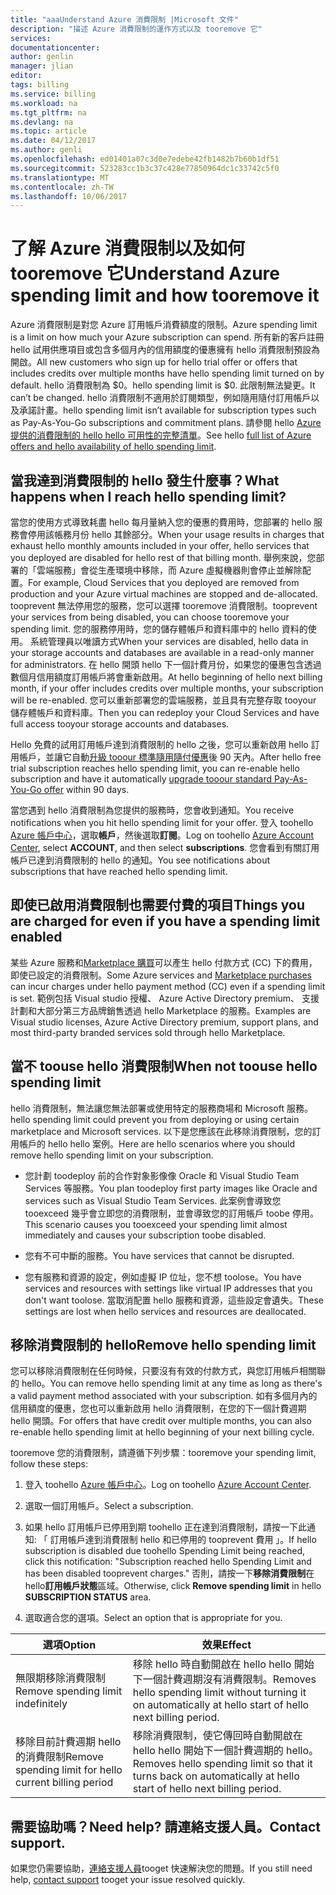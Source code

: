 ```yaml
---
title: "aaaUnderstand Azure 消費限制 |Microsoft 文件"
description: "描述 Azure 消費限制的運作方式以及 tooremove 它"
services: 
documentationcenter: 
author: genlin
manager: jlian
editor: 
tags: billing
ms.service: billing
ms.workload: na
ms.tgt_pltfrm: na
ms.devlang: na
ms.topic: article
ms.date: 04/12/2017
ms.author: genli
ms.openlocfilehash: ed01401a07c3d0e7edebe42fb1482b7b60b1df51
ms.sourcegitcommit: 523283cc1b3c37c428e77850964dc1c33742c5f0
ms.translationtype: MT
ms.contentlocale: zh-TW
ms.lasthandoff: 10/06/2017
---
```

# <a name="understand-azure-spending-limit-and-how-tooremove-it"></a><span data-ttu-id="7f2a5-103">了解 Azure 消費限制以及如何 tooremove 它</span><span class="sxs-lookup"><span data-stu-id="7f2a5-103">Understand Azure spending limit and how tooremove it</span></span>

<span data-ttu-id="7f2a5-104">Azure 消費限制是對您 Azure 訂用帳戶消費額度的限制。</span><span class="sxs-lookup"><span data-stu-id="7f2a5-104">Azure spending limit is a limit on how much your Azure subscription can spend.</span></span> <span data-ttu-id="7f2a5-105">所有新的客戶註冊 hello 試用供應項目或包含多個月內的信用額度的優惠擁有 hello 消費限制預設為開啟。</span><span class="sxs-lookup"><span data-stu-id="7f2a5-105">All new customers who sign up for hello trial offer or offers that includes credits over multiple months have hello spending limit turned on by default.</span></span> <span data-ttu-id="7f2a5-106">hello 消費限制為 $0。</span><span class="sxs-lookup"><span data-stu-id="7f2a5-106">hello spending limit is $0.</span></span> <span data-ttu-id="7f2a5-107">此限制無法變更。</span><span class="sxs-lookup"><span data-stu-id="7f2a5-107">It can’t be changed.</span></span> <span data-ttu-id="7f2a5-108">hello 消費限制不適用於訂閱類型，例如隨用隨付訂用帳戶以及承諾計畫。</span><span class="sxs-lookup"><span data-stu-id="7f2a5-108">hello spending limit isn’t available for subscription types such as Pay-As-You-Go subscriptions and commitment plans.</span></span> <span data-ttu-id="7f2a5-109">請參閱 hello [Azure 提供的消費限制的 hello hello 可用性的完整清單](https://azure.microsoft.com/support/legal/offer-details/)。</span><span class="sxs-lookup"><span data-stu-id="7f2a5-109">See hello [full list of Azure offers and hello availability of hello spending limit](https://azure.microsoft.com/support/legal/offer-details/).</span></span>

## <a name="what-happens-when-i-reach-hello-spending-limit"></a><span data-ttu-id="7f2a5-110">當我達到消費限制的 hello 發生什麼事？</span><span class="sxs-lookup"><span data-stu-id="7f2a5-110">What happens when I reach hello spending limit?</span></span>

<span data-ttu-id="7f2a5-111">當您的使用方式導致耗盡 hello 每月量納入您的優惠的費用時，您部署的 hello 服務會停用該帳務月份 hello 其餘部分。</span><span class="sxs-lookup"><span data-stu-id="7f2a5-111">When your usage results in charges that exhaust hello monthly amounts included in your offer, hello services that you deployed are disabled for hello rest of that billing month.</span></span> <span data-ttu-id="7f2a5-112">舉例來說，您部署的「雲端服務」會從生產環境中移除，而 Azure 虛擬機器則會停止並解除配置。</span><span class="sxs-lookup"><span data-stu-id="7f2a5-112">For example, Cloud Services that you deployed are removed from production and your Azure virtual machines are stopped and de-allocated.</span></span> <span data-ttu-id="7f2a5-113">tooprevent 無法停用您的服務，您可以選擇 tooremove 消費限制。</span><span class="sxs-lookup"><span data-stu-id="7f2a5-113">tooprevent your services from being disabled, you can choose tooremove your spending limit.</span></span> <span data-ttu-id="7f2a5-114">您的服務停用時，您的儲存體帳戶和資料庫中的 hello 資料的使用。 系統管理員以唯讀方式</span><span class="sxs-lookup"><span data-stu-id="7f2a5-114">When your services are disabled, hello data in your storage accounts and databases are available in a read-only manner for administrators.</span></span> <span data-ttu-id="7f2a5-115">在 hello 開頭 hello 下一個計費月份，如果您的優惠包含透過數個月信用額度訂用帳戶將會重新啟用。</span><span class="sxs-lookup"><span data-stu-id="7f2a5-115">At hello beginning of hello next billing month, if your offer includes credits over multiple months, your subscription will be re-enabled.</span></span> <span data-ttu-id="7f2a5-116">您可以重新部署您的雲端服務，並且具有完整存取 tooyour 儲存體帳戶和資料庫。</span><span class="sxs-lookup"><span data-stu-id="7f2a5-116">Then you can redeploy your Cloud Services and have full access tooyour storage accounts and databases.</span></span>

<span data-ttu-id="7f2a5-117">Hello 免費的試用訂用帳戶達到消費限制的 hello 之後，您可以重新啟用 hello 訂用帳戶，並讓它自動[升級 tooour 標準隨用隨付優惠](billing-upgrade-azure-subscription.md)後 90 天內。</span><span class="sxs-lookup"><span data-stu-id="7f2a5-117">After hello free trial subscription reaches hello spending limit, you can re-enable hello subscription and have it automatically [upgrade tooour standard Pay-As-You-Go offer](billing-upgrade-azure-subscription.md) within 90 days.</span></span>

<span data-ttu-id="7f2a5-118">當您遇到 hello 消費限制為您提供的服務時，您會收到通知。</span><span class="sxs-lookup"><span data-stu-id="7f2a5-118">You receive notifications when you hit hello spending limit for your offer.</span></span> <span data-ttu-id="7f2a5-119">登入 toohello [Azure 帳戶中心](https://account.windowsazure.com)，選取**帳戶**，然後選取**訂閱**。</span><span class="sxs-lookup"><span data-stu-id="7f2a5-119">Log on toohello [Azure Account Center](https://account.windowsazure.com), select **ACCOUNT**, and then select **subscriptions**.</span></span> <span data-ttu-id="7f2a5-120">您會看到有關訂用帳戶已達到消費限制的 hello 的通知。</span><span class="sxs-lookup"><span data-stu-id="7f2a5-120">You see notifications about subscriptions that have reached hello spending limit.</span></span>

## <a name="things-you-are-charged-for-even-if-you-have-a-spending-limit-enabled"></a><span data-ttu-id="7f2a5-121">即使已啟用消費限制也需要付費的項目</span><span class="sxs-lookup"><span data-stu-id="7f2a5-121">Things you are charged for even if you have a spending limit enabled</span></span>

<span data-ttu-id="7f2a5-122">某些 Azure 服務和[Marketplace 購買](https://azure.microsoft.com/marketplace/)可以產生 hello 付款方式 (CC) 下的費用，即使已設定的消費限制。</span><span class="sxs-lookup"><span data-stu-id="7f2a5-122">Some Azure services and [Marketplace purchases](https://azure.microsoft.com/marketplace/) can incur charges under hello payment method (CC) even if a spending limit is set.</span></span> <span data-ttu-id="7f2a5-123">範例包括 Visual studio 授權、 Azure Active Directory premium、 支援計劃和大部分第三方品牌銷售透過 hello Marketplace 的服務。</span><span class="sxs-lookup"><span data-stu-id="7f2a5-123">Examples are Visual studio licenses, Azure Active Directory premium, support plans, and most third-party branded services sold through hello Marketplace.</span></span>


## <a name="when-not-toouse-hello-spending-limit"></a><span data-ttu-id="7f2a5-124">當不 toouse hello 消費限制</span><span class="sxs-lookup"><span data-stu-id="7f2a5-124">When not toouse hello spending limit</span></span>

<span data-ttu-id="7f2a5-125">hello 消費限制，無法讓您無法部署或使用特定的服務商場和 Microsoft 服務。</span><span class="sxs-lookup"><span data-stu-id="7f2a5-125">hello spending limit could prevent you from deploying or using certain marketplace and Microsoft services.</span></span> <span data-ttu-id="7f2a5-126">以下是您應該在此移除消費限制，您的訂用帳戶的 hello hello 案例。</span><span class="sxs-lookup"><span data-stu-id="7f2a5-126">Here are hello scenarios where you should remove hello spending limit on your subscription.</span></span>

- <span data-ttu-id="7f2a5-127">您計劃 toodeploy 前的合作對象影像像 Oracle 和 Visual Studio Team Services 等服務。</span><span class="sxs-lookup"><span data-stu-id="7f2a5-127">You plan toodeploy first party images like Oracle and services such as Visual Studio Team Services.</span></span> <span data-ttu-id="7f2a5-128">此案例會導致您 tooexceed 幾乎會立即您的消費限制，並會導致您的訂用帳戶 toobe 停用。</span><span class="sxs-lookup"><span data-stu-id="7f2a5-128">This scenario causes you tooexceed your spending limit almost immediately and causes your subscription toobe disabled.</span></span>

- <span data-ttu-id="7f2a5-129">您有不可中斷的服務。</span><span class="sxs-lookup"><span data-stu-id="7f2a5-129">You have services that cannot be disrupted.</span></span>

- <span data-ttu-id="7f2a5-130">您有服務和資源的設定，例如虛擬 IP 位址，您不想 toolose。</span><span class="sxs-lookup"><span data-stu-id="7f2a5-130">You have services and resources with settings like virtual IP addresses that you don't want toolose.</span></span> <span data-ttu-id="7f2a5-131">當取消配置 hello 服務和資源，這些設定會遺失。</span><span class="sxs-lookup"><span data-stu-id="7f2a5-131">These settings are lost when hello services and resources are deallocated.</span></span>


## <a name="remove-hello-spending-limit"></a><span data-ttu-id="7f2a5-132">移除消費限制的 hello</span><span class="sxs-lookup"><span data-stu-id="7f2a5-132">Remove hello spending limit</span></span>

<span data-ttu-id="7f2a5-133">您可以移除消費限制在任何時候，只要沒有有效的付款方式，與您訂用帳戶相關聯的 hello。</span><span class="sxs-lookup"><span data-stu-id="7f2a5-133">You can remove hello spending limit at any time as long as there's a valid payment method associated with your subscription.</span></span> <span data-ttu-id="7f2a5-134">如有多個月內的信用額度的優惠，您也可以重新啟用 hello 消費限制，在您的下一個計費週期 hello 開頭。</span><span class="sxs-lookup"><span data-stu-id="7f2a5-134">For offers that have credit over multiple months, you can also re-enable hello spending limit at hello beginning of your next billing cycle.</span></span>

<span data-ttu-id="7f2a5-135">tooremove 您的消費限制，請遵循下列步驟：</span><span class="sxs-lookup"><span data-stu-id="7f2a5-135">tooremove your spending limit, follow these steps:</span></span>

1. <span data-ttu-id="7f2a5-136">登入 toohello [Azure 帳戶中心](https://account.windowsazure.com)。</span><span class="sxs-lookup"><span data-stu-id="7f2a5-136">Log on toohello [Azure Account Center](https://account.windowsazure.com).</span></span>

2. <span data-ttu-id="7f2a5-137">選取一個訂用帳戶。</span><span class="sxs-lookup"><span data-stu-id="7f2a5-137">Select a subscription.</span></span>

3. <span data-ttu-id="7f2a5-138">如果 hello 訂用帳戶已停用到期 toohello 正在達到消費限制，請按一下此通知: 「 訂用帳戶達到消費限制 hello 和已停用的 tooprevent 費用 」。</span><span class="sxs-lookup"><span data-stu-id="7f2a5-138">If hello subscription is disabled due toohello Spending Limit being reached, click this notification: "Subscription reached hello Spending Limit and has been disabled tooprevent charges."</span></span> <span data-ttu-id="7f2a5-139">否則，請按一下**移除消費限制**在 hello**訂用帳戶狀態**區域。</span><span class="sxs-lookup"><span data-stu-id="7f2a5-139">Otherwise, click **Remove spending limit** in hello **SUBSCRIPTION STATUS** area.</span></span>

4. <span data-ttu-id="7f2a5-140">選取適合您的選項。</span><span class="sxs-lookup"><span data-stu-id="7f2a5-140">Select an option that is appropriate for you.</span></span>

|<span data-ttu-id="7f2a5-141">選項</span><span class="sxs-lookup"><span data-stu-id="7f2a5-141">Option</span></span>|<span data-ttu-id="7f2a5-142">效果</span><span class="sxs-lookup"><span data-stu-id="7f2a5-142">Effect</span></span>|
|-------|-----|
|<span data-ttu-id="7f2a5-143">無限期移除消費限制</span><span class="sxs-lookup"><span data-stu-id="7f2a5-143">Remove spending limit indefinitely</span></span>|<span data-ttu-id="7f2a5-144">移除 hello 時自動開啟在 hello hello 開始下一個計費週期沒有消費限制。</span><span class="sxs-lookup"><span data-stu-id="7f2a5-144">Removes hello spending limit without turning it on automatically at hello start of hello next billing period.</span></span>|
|<span data-ttu-id="7f2a5-145">移除目前計費週期 hello 的消費限制</span><span class="sxs-lookup"><span data-stu-id="7f2a5-145">Remove spending limit for hello current billing period</span></span>|<span data-ttu-id="7f2a5-146">移除消費限制，使它傳回時自動開啟在 hello hello 開始下一個計費週期的 hello。</span><span class="sxs-lookup"><span data-stu-id="7f2a5-146">Removes hello spending limit so that it turns back on automatically at hello start of hello next billing period.</span></span>|

## <a name="need-help-contact-support"></a><span data-ttu-id="7f2a5-147">需要協助嗎？</span><span class="sxs-lookup"><span data-stu-id="7f2a5-147">Need help?</span></span> <span data-ttu-id="7f2a5-148">請連絡支援人員。</span><span class="sxs-lookup"><span data-stu-id="7f2a5-148">Contact support.</span></span>
<span data-ttu-id="7f2a5-149">如果您仍需要協助，[連絡支援人員](https://portal.azure.com/?#blade/Microsoft_Azure_Support/HelpAndSupportBlade)tooget 快速解決您的問題。</span><span class="sxs-lookup"><span data-stu-id="7f2a5-149">If you still need help, [contact support](https://portal.azure.com/?#blade/Microsoft_Azure_Support/HelpAndSupportBlade) tooget your issue resolved quickly.</span></span>
